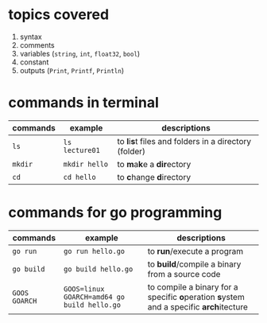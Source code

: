 # topics covered

 1. syntax
 2. comments
 3. variables (`string`, `int`, `float32`, `bool`)
 4. constant
 5. outputs (`Print`, `Printf`, `Println`)

# commands in terminal
|commands|example|descriptions|
|--|--|--|
|`ls`|`ls lecture01`| to **l**i**s**t files and folders in a directory (folder)|
|`mkdir`|`mkdir hello`|to **m**a**k**e a **dir**ectory|
|`cd`|`cd hello`|to **c**hange **d**irectory|


# commands for go programming
|commands|example|descriptions|
|--|--|--|
|`go run`|`go run hello.go`| to **run**/execute a program|
|`go build`|`go build hello.go`|to **build**/compile a binary from a source code|
|`GOOS GOARCH`|`GOOS=linux GOARCH=amd64 go build hello.go`|to compile a binary for a specific **o**peration **s**ystem and a specific **arch**itecture|
